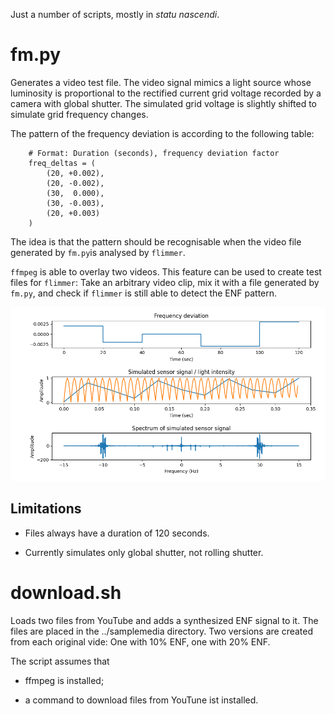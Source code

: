 Just a number of scripts, mostly in *statu nascendi*.

# fm.py

Generates a video test file. The video signal mimics a light source whose
luminosity is proportional to the rectified current grid voltage recorded by a
camera with global shutter. The simulated grid voltage is slightly shifted to
simulate grid frequency changes.

The pattern of the frequency deviation is according to the following table:

```
    # Format: Duration (seconds), frequency deviation factor
    freq_deltas = (
        (20, +0.002),
        (20, -0.002),
        (30,  0.000),
        (30, -0.003),
        (20, +0.003)
    )
```

The idea is that the pattern should be recognisable when the video file
generated by `fm.py`is analysed by `flimmer`.

`ffmpeg` is able to overlay two videos. This feature can be used to create
test files for `flimmer`: Take an arbitrary video clip, mix it with a file
generated by `fm.py`, and check if `flimmer` is still able to detect the ENF
pattern.

![Signal generated by fm.py](../images/fm_signal_sim.png)


## Limitations

- Files always have a duration of 120 seconds.

- Currently simulates only global shutter, not rolling shutter.


# download.sh

Loads two files from YouTube and adds a synthesized ENF signal to it. The
files are placed in the ../samplemedia directory. Two versions are created
from each original vide: One with 10% ENF, one with 20% ENF.

The script assumes that

- ffmpeg is installed;

- a command to download files from YouTune ist installed.
